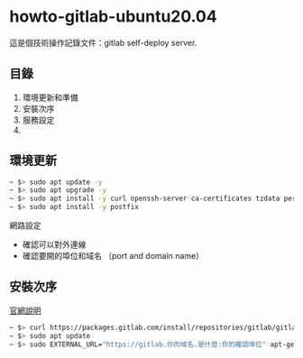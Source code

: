 # howto-gitlab-ubuntu20.04
這是個技術操作記錄文件：gitlab self-deploy server.

## 目錄
1. 環境更新和準備
2. 安裝次序
3. 服務設定
4. 

## 環境更新
```bash
~ $> sudo apt update -y
~ $> sudo apt upgrade -y
~ $> sudo apt install -y curl openssh-server ca-certificates tzdata perl 
~ $> sudo apt install -y postfix
```

網路設定 <br/>
* 確認可以對外連線
* 確認要開的埠位和域名 （port and domain name）

## 安裝次序
<a href="https://about.gitlab.com/install/#ubuntu" target="_blank" rel="noopener">官網說明</a>

```bash
~ $> curl https://packages.gitlab.com/install/repositories/gitlab/gitlab-ee/script.deb.sh | sudo bash
~ $> sudo apt update
~ $> sudo EXTERNAL_URL="https://gitlab.你的域名.是什麼:你的確認埠位" apt-get install gitlab-ee
```

